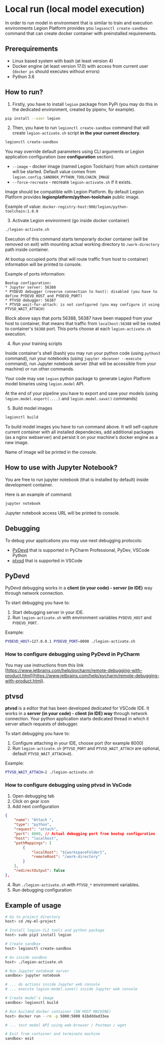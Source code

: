 # Local run (local model execution)

In order to run model in environment that is similar to train and execution environments Legion Platform provides you `legionctl create-sandbox` command that can create docker container with preinstalled requirements.

## Prerequirements
* Linux based system with bash (at least version 4)
* Docker engine (at least version 17.0) with access from current user (`docker ps` should executes without errors)
* Python 3.6

## How to run?
1. Firstly, you have to install `legion` package from PyPi (you may do this in the dedicated environment, created by pipenv, for example).

```bash
pip install --user legion
```
2. Then, you have to run `legionctl create-sandbox` command that will create `legion-activate.sh` script **in the your current directory**.

```bash
legionctl create-sandbox
```
You may override default parameters using CLI arguments or Legion application configuration (see **configuration** section).

* `--image` - docker image (named Legion Toolchain) from which container will be started. Default value comes from `legion.config.SANDBOX_PYTHON_TOOLCHAIN_IMAGE`
* `--force-recreate` - recreate `legion-activate.sh` if it exists.

Image should be compatible with Legion Platform. By default Legion Platform provides **legionplatform/python-toolchain** public image.

Example of value: `docker-registry-host:900/legion/python-toolchain:1.0.0`

3. Activate Legion environment (go inside docker container)

```bash
./legion-activate.sh
```

Execution of this command starts temporarly docker container (will be removed on exit) with mounting actual working directory to `/work-directory` path inside container.

At bootup occupied ports (that will route traffic from host to container) information will be printed to console.

Example of ports information:
```
Bootup configuration:
* Jupyter server: 56388
* PYDEVD debugger (reverse connection to host): disabled (you have to define PYDEVD_HOST and PYDEVD_PORT)
* PTVSD debugger: 56387
* PTVSD wait-for-attach: is not configured (you may configure it using PTVSD_WAIT_ATTACH)
```

Block above says that ports 56388, 56387 have been mapped from your host to container, that means that traffic from `localhost:56388` will be routed to container's `56388` port. This ports choose at each `legion-activate.sh` execution.

4. Run your training scripts

Inside container's shell (bash) you may run your python code (using `python3` command), run your notebooks (using `jupyter nbconver --execute` command), run Jupyter notebook server (that will be accessible from your machine) or run other commands.

Your code may use `legion` python package to generate Legion Platform model binaries using `legion.model` API.

At the end of your pipeline you have to export and save your models (using `legion.model.export(....)` and `legion.model.save()` commands)

5. Build model images

```bash
legionctl build
```

To build model images you have to run command above. It will self-capture current container with all installed dependecies, add additional packages (as a nginx webserver) and persist it on your machine's docker engine as a new image.

Name of image will be printed in the console.

## How to use with Jupyter Notebook?
You are free to run jupyter notebook (that is installed by default) inside development container.

Here is an example of command:
```bash
jupyter notebook
```

Jupyter notebook access URL will be printed to console.

## Debugging
To debug your applications you may use next debugging protocols:
* [PyDevd](https://pypi.org/project/pydevd/) that is supported in PyCharm Professional, PyDev, VSCode Python
* [ptvsd](https://pypi.org/project/ptvsd/) that is supported in VSCode

## PyDevd
PyDevd debugging works in a **client (in your code) - server (in IDE)** way through network connection.

To start debugging you have to:
1. Start debugging server in your IDE.
2. Run `legion-activate.sh` with environment variables `PYDEVD_HOST` and `PYDEVD_PORT`.

Example:
```bash
PYDEVD_HOST=127.0.0.1 PYDEVD_PORT=8090 ./legion-activate.sh
```

### How to configure debugging using PyDevd in PyCharm
You may use instructions from this link [https://www.jetbrains.com/help/pycharm/remote-debugging-with-product.html](https://www.jetbrains.com/help/pycharm/remote-debugging-with-product.html).

## ptvsd
**ptvsd** is a editor that has been developed dedicated for VSCode IDE. It works in a **server (in your code) - client (in IDE) way** through network connection. Your python application starts dedicated thread in which it server attach requests of debugger.

To start debugging you have to:
1. Configure attaching in your IDE, choose port (for example 8000)
2. Run `legion-activate.sh` (`PTVSD_PORT` and `PTVSD_WAIT_ATTACH` are optional, default `PTVSD_WAIT_ATTACH=0`).

Example:
```bash
PTVSD_WAIT_ATTACH=1 ./legion-activate.sh
```

### How to configure debugging using ptvsd in VsCode
1. Open debugging tab
2. Click on gear icon
3. Add next configuration
```json
{
    "name": "Attach ",
    "type": "python",
    "request": "attach",
    "port": 8000, // Actual debugging port from bootup configuration
    "host": "localhost",
    "pathMappings": [
        {
            "localRoot": "${workspaceFolder}",
            "remoteRoot": "/work-directory"
        }
    ],
    "redirectOutput": false
},
```
4. Run `./legion-activate.sh` with `PTVSD_*` environment variables.
5. Run debugging configuration

## Example of usage
```bash
# Go to project directory
host> cd /my-ml-project

# Install legion CLI tools and python package
host> sudo pip3 install legion

# Create sandbox
host> legionctl create-sandbox

# Go inside sandbox
host> ./legion-activate.sh

# Run Jupyter notebook server
sandbox> jupyter notebook

# ... do actions inside Jupyter web console
# ... execute legion.model.save() inside Jupyter web console

# Create model's image
sandbox> legionctl build

# Run builded docker container (ON HOST MACHINE)
host> docker run --rm -p 5000:5000 61bdddad33ea

# ... test model API using web-browser / Postman / wget

# Exit from container and terminate machine
sandbox> exit
```

